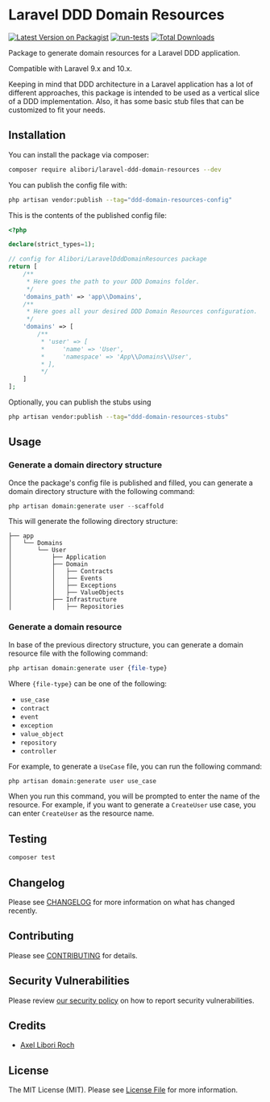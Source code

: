 # Laravel DDD Domain Resources

[![Latest Version on Packagist](https://img.shields.io/packagist/v/alibori/laravel-ddd-domain-resources.svg?style=flat-square)](https://packagist.org/packages/alibori/laravel-ddd-domain-resources)
[![run-tests](https://github.com/alibori/laravel-ddd-domain-resources/actions/workflows/run-tests.yml/badge.svg)](https://github.com/alibori/laravel-ddd-domain-resources/actions/workflows/run-tests.yml)
[![Total Downloads](https://img.shields.io/packagist/dt/alibori/laravel-ddd-domain-resources.svg?style=flat-square)](https://packagist.org/packages/alibori/laravel-ddd-domain-resources)

Package to generate domain resources for a Laravel DDD application.

Compatible with Laravel 9.x and 10.x.

Keeping in mind that DDD architecture in a Laravel application has a lot of different approaches, this package is intended to be used as a vertical slice of a DDD implementation. Also, it has some basic stub files that can be customized to fit your needs.

## Installation

You can install the package via composer:

```bash
composer require alibori/laravel-ddd-domain-resources --dev
```

You can publish the config file with:

```bash
php artisan vendor:publish --tag="ddd-domain-resources-config"
```

This is the contents of the published config file:

```php
<?php

declare(strict_types=1);

// config for Alibori/LaravelDddDomainResources package
return [
    /**
     * Here goes the path to your DDD Domains folder.
     */
    'domains_path' => 'app\\Domains',
    /**
     * Here goes all your desired DDD Domain Resources configuration.
     */
    'domains' => [
        /**
         * 'user' => [
         *     'name' => 'User',
         *     'namespace' => 'App\\Domains\\User',
         * ],
         */
    ]
];
```

Optionally, you can publish the stubs using

```bash
php artisan vendor:publish --tag="ddd-domain-resources-stubs"
```

## Usage

### Generate a domain directory structure

Once the package's config file is published and filled, you can generate a domain directory structure with the following command:

```php
php artisan domain:generate user --scaffold
```

This will generate the following directory structure:

```
├── app
│   └── Domains
│       └── User
│           ├── Application
│           ├── Domain
│           │   ├── Contracts
│           │   ├── Events
│           │   ├── Exceptions
│           │   ├── ValueObjects
│           ├── Infrastructure
│           │   ├── Repositories
```

### Generate a domain resource

In base of the previous directory structure, you can generate a domain resource file with the following command:

```php
php artisan domain:generate user {file-type}
```

Where `{file-type}` can be one of the following:

- `use_case`
- `contract`
- `event`
- `exception`
- `value_object`
- `repository`
- `controller`

For example, to generate a `UseCase` file, you can run the following command:

```php
php artisan domain:generate user use_case
```

When you run this command, you will be prompted to enter the name of the resource. For example, if you want to generate a `CreateUser` use case, you can enter `CreateUser` as the resource name.

## Testing

```bash
composer test
```

## Changelog

Please see [CHANGELOG](CHANGELOG.md) for more information on what has changed recently.

## Contributing

Please see [CONTRIBUTING](CONTRIBUTING.md) for details.

## Security Vulnerabilities

Please review [our security policy](../../security/policy) on how to report security vulnerabilities.

## Credits

- [Axel Libori Roch](https://github.com/alibori)

## License

The MIT License (MIT). Please see [License File](LICENSE.md) for more information.

